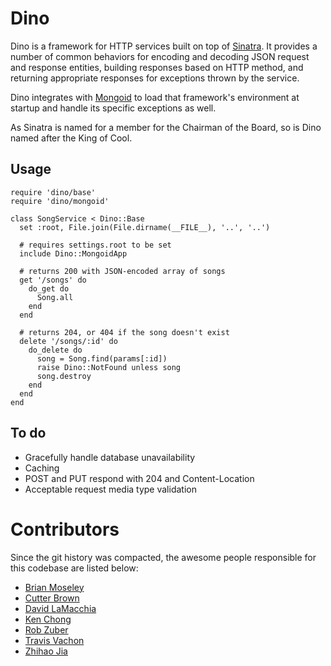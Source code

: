 # Dino

Dino is a framework for HTTP services built on top of [Sinatra](http://sinatrarb.com/). It provides a number of common behaviors for encoding and decoding JSON request and response entities, building responses based on HTTP method, and returning appropriate responses for exceptions thrown by the service.

Dino integrates with [Mongoid](http://mongoid.org/) to load that framework's environment at startup and handle its specific exceptions as well.

As Sinatra is named for a member for the Chairman of the Board, so is Dino named after the King of Cool.

## Usage

    require 'dino/base'
    require 'dino/mongoid'

    class SongService < Dino::Base
      set :root, File.join(File.dirname(__FILE__), '..', '..')

      # requires settings.root to be set
      include Dino::MongoidApp

      # returns 200 with JSON-encoded array of songs
      get '/songs' do
        do_get do
          Song.all
        end
      end

      # returns 204, or 404 if the song doesn't exist
      delete '/songs/:id' do
        do_delete do
          song = Song.find(params[:id])
          raise Dino::NotFound unless song
          song.destroy
        end
      end
    end

## To do

* Gracefully handle database unavailability
* Caching
* POST and PUT respond with 204 and Content-Location
* Acceptable request media type validation

# Contributors

Since the git history was compacted, the awesome people responsible for this
codebase are listed below:

* [Brian Moseley](http://github.com/bcm)
* [Cutter Brown](http://github.com/cutter)
* [David LaMacchia](http://github.com/dlamacchia)
* [Ken Chong](http://github.com/kenchong)
* [Rob Zuber](http://github.com/z00b)
* [Travis Vachon](http://github.com/travis)
* [Zhihao Jia](http://github.com/zhihaojia)
